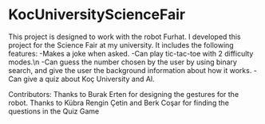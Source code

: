 # KocUniversityScienceFair

This project is designed to work with the robot Furhat. I developed this project for the Science Fair at my university.
It includes the following features:
	-Makes a joke when asked.
	-Can play tic-tac-toe with 2 difficulty modes.\n
	-Can guess the number chosen by the user by using binary search,
and give the user the background information about how it works.
	-Can give a quiz about Koç University and AI.

Contributors:
Thanks to Burak Erten for designing the gestures for the robot.
Thanks to Kübra Rengin Çetin and Berk Coşar for finding the questions in the Quiz Game

